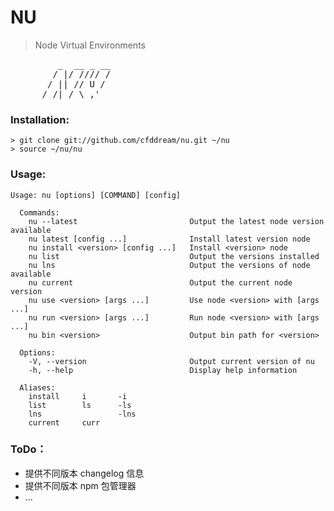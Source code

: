 NU
==
> Node Virtual Environments
<pre>
         _  __ _ __
        / |/ //// /
       / || // U / 
      /_/|_/ \_,'
</pre>

### Installation:

    > git clone git://github.com/cfddream/nu.git ~/nu
    > source ~/nu/nu

### Usage:

    Usage: nu [options] [COMMAND] [config] 

      Commands:
        nu --latest                         Output the latest node version available
        nu latest [config ...]              Install latest version node
        nu install <version> [config ...]   Install <version> node
        nu list                             Output the versions installed
        nu lns                              Output the versions of node available
        nu current                          Output the current node version
        nu use <version> [args ...]         Use node <version> with [args ...]
        nu run <version> [args ...]         Run node <version> with [args ...]
        nu bin <version>                    Output bin path for <version>

      Options:
        -V, --version                       Output current version of nu
        -h, --help                          Display help information

      Aliases:
        install     i       -i
        list        ls      -ls
        lns                 -lns
        current     curr

### ToDo：
* 提供不同版本 changelog 信息
* 提供不同版本 npm 包管理器
* ...
